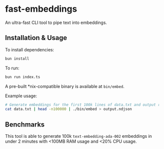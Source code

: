 # fast-embeddings

An ultra-fast CLI tool to pipe text into embeddings.

## Installation & Usage

To install dependencies:

```bash
bun install
```

To run:

```bash
bun run index.ts
```

A pre-built *nix-compatible binary is available at `bin/embed`.

Example usage:

```bash
# Generate embeddings for the first 100k lines of data.txt and output results to output.ndjson.
cat data.txt | head -n100000 | ./bin/embed > output.ndjson
```
## Benchmarks

This tool is able to generate 100k `text-embedding-ada-002` embeddings in under 2 minutes with <100MB RAM usage and <20% CPU usage.
